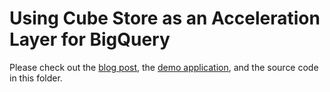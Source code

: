 # Using Cube Store as an Acceleration Layer for BigQuery

Please check out the [blog post](https://cube.dev/blog/when-mysql-is-faster-than-bigquery/),
the [demo application](https://external-rollups-demo.cube.dev),
and the source code in this folder.